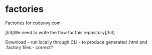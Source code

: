 factories
=========

Factories for codenvy.com

[h3]We need to write the flow for this repository[/h3]

Download - run locally through CLI - to produce generated .html and .factory files - correct?

